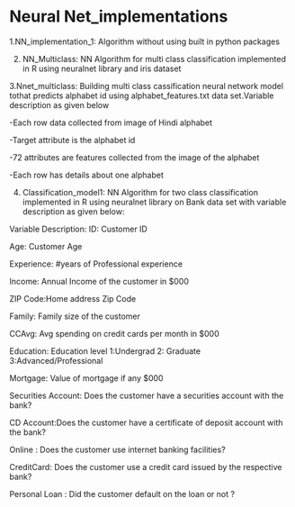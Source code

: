 # Neural Net_implementations
1.NN_implementation_1: Algorithm without using built in python packages

2. NN_Multiclass: NN Algorithm for multi class classification implemented in R using neuralnet library and iris dataset

3.Nnet_multiclass: Building multi class cassification neural network model tothat predicts alphabet id using alphabet_features.txt data set.Variable description as given below

-Each row data collected from image of Hindi alphabet

-Target attribute is the alphabet id

-72 attributes are features collected from the image of the alphabet

-Each row has details about one alphabet

4. Classification_model1: NN Algorithm for two class classification implemented in R using neuralnet library on Bank data set with variable description as given below:

Variable Description:
ID: Customer ID

Age: Customer Age

Experience: #years of Professional experience

Income: Annual Income of the customer in $000

ZIP Code:Home address Zip Code

Family: Family size of the customer 

CCAvg: Avg spending on credit cards per month in $000

Education: Education level 1:Undergrad 2: Graduate 3:Advanced/Professional 

Mortgage: Value of mortgage if any $000

Securities Account: Does the customer have a securities account with the bank?

CD Account:Does the customer have a certificate of deposit account with the bank?

Online : Does the customer use internet banking facilities?

CreditCard: Does the customer use a credit card issued by the respective bank?

Personal Loan : Did the customer default on the loan or not ?




